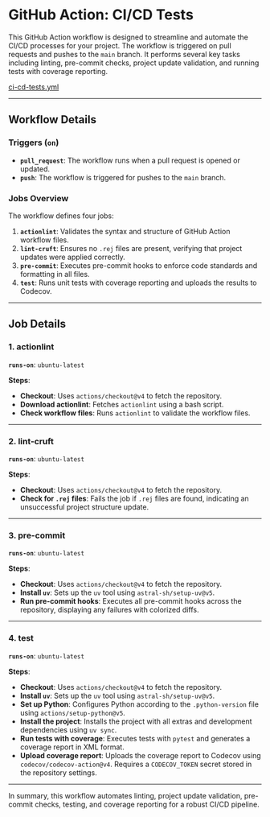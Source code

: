 
# GitHub Action: CI/CD Tests

This GitHub Action workflow is designed to streamline and automate the CI/CD processes for your project. The workflow is triggered on pull requests and pushes to the `main` branch. It performs several key tasks including linting, pre-commit checks, project update validation, and running tests with coverage reporting.

[ci-cd-tests.yml](https://github.com/JoseRZapata/data-science-project-template/blob/main/{{cookiecutter.repo_name}}/.github/workflows/ci-cd-tests.yml)

---

## Workflow Details

### Triggers (`on`)

- **`pull_request`**: The workflow runs when a pull request is opened or updated.
- **`push`**: The workflow is triggered for pushes to the `main` branch.

### Jobs Overview

The workflow defines four jobs:

1. **`actionlint`**: Validates the syntax and structure of GitHub Action workflow files.
2. **`lint-cruft`**: Ensures no `.rej` files are present, verifying that project updates were applied correctly.
3. **`pre-commit`**: Executes pre-commit hooks to enforce code standards and formatting in all files.
4. **`test`**: Runs unit tests with coverage reporting and uploads the results to Codecov.

---

## Job Details

### **1. actionlint**

**`runs-on`**: `ubuntu-latest`

**Steps**:

- **Checkout**: Uses `actions/checkout@v4` to fetch the repository.
- **Download actionlint**: Fetches `actionlint`  using a bash script.
- **Check workflow files**: Runs `actionlint` to validate the workflow files.

---

### **2. lint-cruft**

**`runs-on`**: `ubuntu-latest`

**Steps**:

- **Checkout**: Uses `actions/checkout@v4` to fetch the repository.
- **Check for `.rej` files**: Fails the job if `.rej` files are found, indicating an unsuccessful project structure update.

---

### **3. pre-commit**

**`runs-on`**: `ubuntu-latest`

**Steps**:

- **Checkout**: Uses `actions/checkout@v4` to fetch the repository.
- **Install `uv`**: Sets up the `uv` tool using `astral-sh/setup-uv@v5`.
- **Run pre-commit hooks**: Executes all pre-commit hooks across the repository, displaying any failures with colorized diffs.

---

### **4. test**

**`runs-on`**: `ubuntu-latest`

**Steps**:

- **Checkout**: Uses `actions/checkout@v4` to fetch the repository.
- **Install `uv`**: Sets up the `uv` tool using `astral-sh/setup-uv@v5`.
- **Set up Python**: Configures Python according to the `.python-version` file using `actions/setup-python@v5`.
- **Install the project**: Installs the project with all extras and development dependencies using `uv sync`.
- **Run tests with coverage**: Executes tests with `pytest` and generates a coverage report in XML format.
- **Upload coverage report**: Uploads the coverage report to Codecov using `codecov/codecov-action@v4`. Requires a `CODECOV_TOKEN` secret stored in the repository settings.

---

In summary, this workflow automates linting, project update validation, pre-commit checks, testing, and coverage reporting for a robust CI/CD pipeline.
